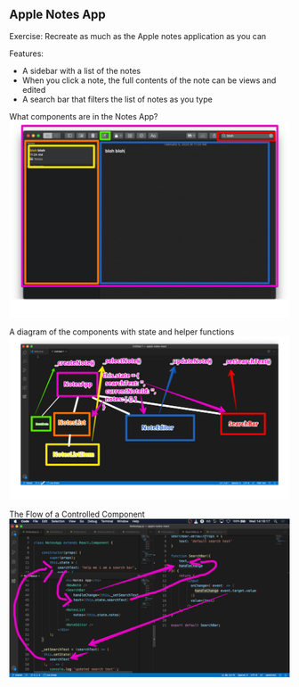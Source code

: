 ## Apple Notes App 

Exercise: Recreate as much as the Apple notes application as you can 

Features:
- A sidebar with a list of the notes 
- When you click a note, the full contents of the note can be views and edited 
- A search bar that filters the list of notes as you type

What components are in the Notes App?
![React Notes App UI Diagram](images/react-notes-app-ui-diagram.png)


A diagram of the components with state and helper functions 
![Notes App Diagram with State and Helper Function](images/notes-app-diagram-with-state-and-helper-functions.png)

The Flow of a Controlled Component 
![Flow on Controlled Component](images/flow-of-controlled-component.png)